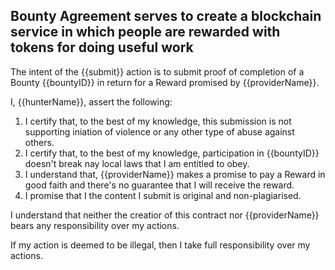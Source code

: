 ## Bounty Agreement serves to create a blockchain service in which people are rewarded with tokens for doing useful work

The intent of the {{submit}} action is to submit proof of completion of a Bounty {{bountyID}} in return for a Reward promised by {{providerName}}.

I, {{hunterName}}, assert the following:

1. I certify that, to the best of my knowledge, this submission is not supporting iniation of violence or any other type of abuse against others.
2. I certify that, to the best of my knowledge, participation in {{bountyID}} doesn't break nay local laws that I am entitled to obey.
3. I understand that, {{providerName}} makes a promise to pay a Reward in good faith and there's no guarantee that I will receive the reward.
4. I promise that I the content I submit is original and non-plagiarised.

I understand that neither the creatior of this contract nor {{providerName}} bears any responsibility over my actions.

If my action is deemed to be illegal, then I take full responsibility over my actions.
